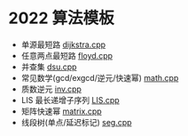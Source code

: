 # 2022 算法模板


* 单源最短路  [dijkstra.cpp](dijkstra.cpp)
* 任意两点最短路 [floyd.cpp](floyd.cpp)
* 并查集  [dsu.cpp](dsu.cpp)
* 常见数学(gcd/exgcd/逆元/快速幂) [math.cpp](math.cpp)
* 质数逆元 [inv.cpp](inv.cpp)
* LIS 最长递增子序列 [LIS.cpp](LIS.cpp)
* 矩阵快速幂 [matrix.cpp](matrix.cpp)
* 线段树(单点/延迟标记) [seg.cpp](seg.cpp)

